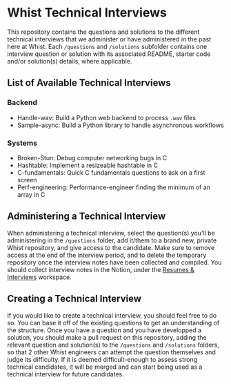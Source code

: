 # Whist Technical Interviews 

This repository contains the questions and solutions to the different technical interviews that we administer or have administered in the past here at Whist. Each `/questions` and `/solutions` subfolder contains one interview question or solution with its associated README, starter code and/or solution(s) details, where applicable. 

## List of Available Technical Interviews

### Backend

- Handle-wav: Build a Python web backend to process `.wav` files
- Sample-async: Build a Python library to handle asynchronous workflows

### Systems

- Broken-Stun: Debug computer networking bugs in C
- Hashtable: Implement a resizeable hashtable in C
- C-fundamentals: Quick C fundamentals questions to ask on a first screen
- Perf-engineering: Performance-engineer finding the minimum of an array in C

## Administering a Technical Interview

When administering a technical interview, select the question(s) you'll be administering in the `/questions` folder, add it/them to a brand new, private Whist repository, and give access to the candidate. Make sure to remove access at the end of the interview period, and to delete the temporary repository once the interview notes have been collected and compiled. You should collect interview notes in the Notion, under the [Resumes & Interviews](https://www.notion.so/whisthq/8f16952aecf542d1b6ed2f8a0bdcd26b?v=40797fca108c4304a47b21c8939acfc5) workspace.

## Creating a Technical Interview

If you would like to create a technical interview, you should feel free to do so. You can base it off of the existing questions to get an understanding of the structure. Once you have a question and you have developped a solution, you should make a pull request on this repository, adding the relevant question and solution(s) to the `/questions` and `/solutions` folders, so that 2 other Whist engineers can attempt the question themselves and judge its difficulty. If it is deemed difficult-enough to assess strong technical candidates, it will be merged and can start being used as a technical interview for future candidates.
